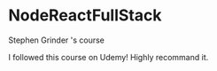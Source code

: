 # NodeReactFullStack
Stephen Grinder 's course

I followed this course on Udemy! Highly recommand it.
